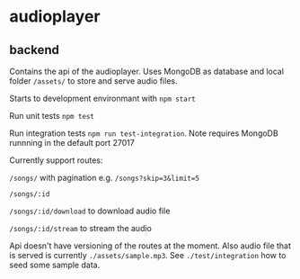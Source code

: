 # audioplayer

## backend

Contains the api of the audioplayer. Uses MongoDB as database and local folder `/assets/` to store and serve audio files.

Starts to development environmant with `npm start`

Run unit tests `npm test`

Run integration tests `npm run test-integration`. Note requires MongoDB runnning in the default port 27017

Currently support routes:

`/songs/` with pagination e.g. `/songs?skip=3&limit=5`

`/songs/:id`

`/songs/:id/download` to download audio file

`/songs/:id/stream` to stream the audio

Api doesn't have versioning of the routes at the moment. Also audio file that is served is currently `./assets/sample.mp3`. See `./test/integration` how to seed some sample data.